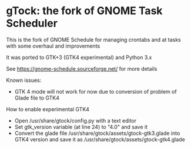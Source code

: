 # gTock: the fork of GNOME Task Scheduler

This is the fork of GNOME Schedule for managing crontabs and at tasks with some overhaul and improvements

It was ported to GTK+3 (GTK4 experimental) and Python 3.x

See https://gnome-schedule.sourceforge.net/ for more details



Known issues:
* GTK 4 mode will not work for now due to conversion of problem of Glade file to GTK4

How to enable experimental GTK4
* Open /usr/share/gtock/config.py with a text editor
* Set gtk_version variable (at line 24) to "4.0" and save it
* Convert the glade file /usr/share/gtock/assets/gtock-gtk3.glade into GTK4 version and save it as /usr/share/gtock/assets/gtock-gtk4.glade
